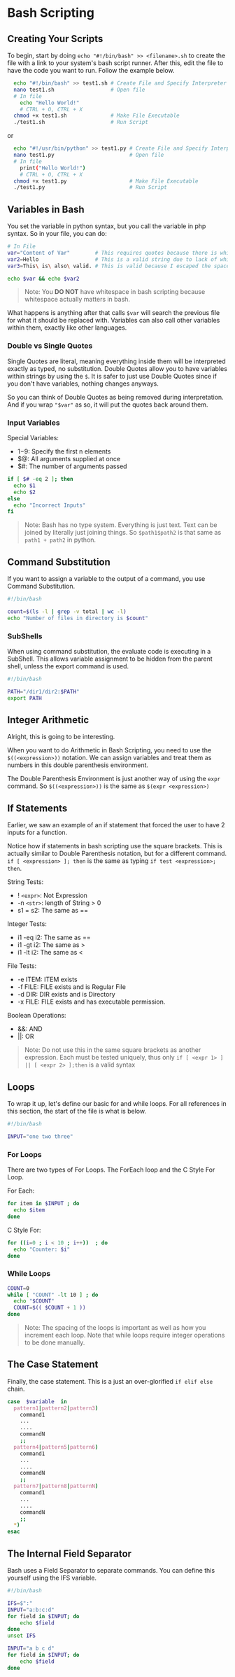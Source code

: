 # Bash Scripting

## Creating Your Scripts

To begin, start by doing `echo "#!/bin/bash" >> <filename>.sh` to create the file with a link to your system's bash script runner. After this, edit the file to have the code you want to run. Follow the example below.

```bash
  echo "#!/bin/bash" >> test1.sh # Create File and Specify Interpreter
  nano test1.sh                  # Open file
  # In file
    echo "Hello World!"
    # CTRL + O, CTRL + X
  chmod +x test1.sh              # Make File Executable
  ./test1.sh                     # Run Script
```

or

```bash
  echo "#!/usr/bin/python" >> test1.py # Create File and Specify Interpreter
  nano test1.py                        # Open file
  # In file
    print("Hello World!")
    # CTRL + O, CTRL + X
  chmod +x test1.py                    # Make File Executable
  ./test1.py                           # Run Script
```

## Variables in Bash

You set the variable in python syntax, but you call the variable in php syntax. So in your file, you can do:

```bash
# In File
var="Content of Var"        # This requires quotes because there is whitespace
var2=Hello                  # This is a valid string due to lack of whitespace
var3=This\ is\ also\ valid. # This is valid because I escaped the spaces

echo $var && echo $var2
```

> Note: You **DO NOT** have whitespace in bash scripting because whitespace actually matters in bash.

What happens is anything after that calls `$var` will search the previous file for what it should be replaced with. Variables can also call other variables within them, exactly like other languages.

### Double vs Single Quotes

Single Quotes are literal, meaning everything inside them will be interpreted exactly as typed, no substitution. Double Quotes allow you to have variables within strings by using the `$`. It is safer to just use Double Quotes since if you don't have variables, nothing changes anyways.

So you can think of Double Quotes as being removed during interpretation. And if you wrap `"$var"` as so, it will put the quotes back around them.

### Input Variables

Special Variables:

- $1-$9: Specify the first n elements
- \$@: All arguments supplied at once
- \$#: The number of arguments passed

```bash
if [ $# -eq 2 ]; then
  echo $1
  echo $2
else
  echo "Incorrect Inputs"
fi
```

> Note: Bash has no type system. Everything is just text. Text can be joined by literally just joining things.
> So `$path1$path2` is that same as `path1 + path2` in python.

## Command Substitution

If you want to assign a variable to the output of a command, you use Command Substitution.

```bash
#!/bin/bash

count=$(ls -l | grep -v total | wc -l)
echo "Number of files in directory is $count"
```

### SubShells

When using command substitution, the evaluate code is executing in a SubShell. This allows variable assignment to be hidden from the parent shell, unless the export command is used.

```bash
#!/bin/bash

PATH="/dir1/dir2:$PATH"
export PATH
```

## Integer Arithmetic

Alright, this is going to be interesting.

When you want to do Arithmetic in Bash Scripting, you need to use the `$((<expression>))` notation. We can assign variables and treat them as numbers in this double parenthesis environment.

The Double Parenthesis Environment is just another way of using the `expr` command. So `$((<expression>))` is the same as `$(expr <expression>)`

## If Statements

Earlier, we saw an example of an if statement that forced the user to have 2 inputs for a function.

Notice how if statements in bash scripting use the square brackets. This is actually similar to Double Parenthesis notation, but for a different command. `if [ <expression> ]; then` is the same as typing `if test <expression>; then`.

String Tests:

- ! `<expr>`: Not Expression
- -n `<str>`: length of String > 0
- s1 = s2: The same as ==

Integer Tests:

- i1 -eq i2: The same as ==
- i1 -gt i2: The same as >
- i1 -lt i2: The same as <

File Tests:

- -e ITEM: ITEM exists
- -f FILE: FILE exists and is Regular File
- -d DIR: DIR exists and is Directory
- -x FILE: FILE exists and has executable permission.

Boolean Operations:

- &&: AND
- ||: OR

> Note: Do not use this in the same square brackets as another expression. Each must be tested uniquely, thus only `if [ <expr 1> ] || [ <expr 2> ];then` is a valid syntax

## Loops

To wrap it up, let's define our basic for and while loops. For all references in this section, the start of the file is what is below.

```bash
#!/bin/bash

INPUT="one two three"
```

### For Loops

There are two types of For Loops. The ForEach loop and the C Style For Loop.

For Each:

```bash
for item in $INPUT ; do
  echo $item
done
```

C Style For:

```bash
for ((i=0 ; i < 10 ; i++))  ; do
  echo "Counter: $i"
done
```

### While Loops

```bash
COUNT=0
while [ "COUNT" -lt 10 ] ; do
  echo "$COUNT"
  COUNT=$(( $COUNT + 1 ))
done
```

> Note: The spacing of the loops is important as well as how you increment each loop. Note that while loops require integer operations to be done manually.

## The Case Statement

Finally, the case statement. This is a just an over-glorified `if elif else` chain.

```bash
case  $variable  in
  pattern1|pattern2|pattern3)
    command1
    ...
    ....
    commandN
    ;;
  pattern4|pattern5|pattern6)
    command1
    ...
    ....
    commandN
    ;;
  pattern7|pattern8|patternN)
    command1
    ...
    ....
    commandN
    ;;
  *)
esac
```

## The Internal Field Separator

Bash uses a Field Separator to separate commands. You can define this yourself using the IFS variable.

```bash
#!/bin/bash

IFS=$":"
INPUT="a:b:c:d"
for field in $INPUT; do
    echo $field
done
unset IFS

INPUT="a b c d"
for field in $INPUT; do
    echo $field
done
```
